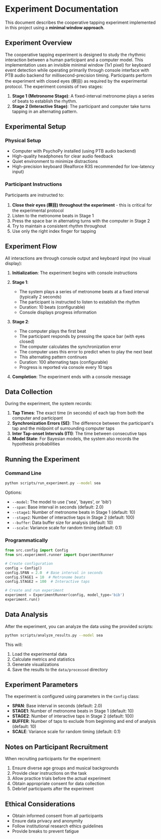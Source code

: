 # Experiment Documentation

This document describes the cooperative tapping experiment implemented in this project using a **minimal window approach**.

## Experiment Overview

The cooperative tapping experiment is designed to study the rhythmic interaction between a human participant and a computer model. This implementation uses an invisible minimal window (1x1 pixel) for keyboard event detection while operating primarily through console interface with PTB audio backend for millisecond-precision timing. Participants perform the experiment with closed eyes (瞑目) as required by the experimental protocol. The experiment consists of two stages:

1. **Stage 1 (Metronome Stage)**: A fixed-interval metronome plays a series of beats to establish the rhythm.
2. **Stage 2 (Interactive Stage)**: The participant and computer take turns tapping in an alternating pattern.

## Experimental Setup

### Physical Setup

- Computer with PsychoPy installed (using PTB audio backend)
- High-quality headphones for clear audio feedback
- Quiet environment to minimize distractions
- High-precision keyboard (Realforce R3S recommended for low-latency input)

### Participant Instructions

Participants are instructed to:
1. **Close their eyes (瞑目) throughout the experiment** - this is critical for the experimental protocol
2. Listen to the metronome beats in Stage 1
3. Press the space bar in alternating turns with the computer in Stage 2
4. Try to maintain a consistent rhythm throughout
5. Use only the right index finger for tapping

## Experiment Flow

All interactions are through console output and keyboard input (no visual display):

1. **Initialization**: The experiment begins with console instructions
2. **Stage 1**: 
   - The system plays a series of metronome beats at a fixed interval (typically 2 seconds)
   - The participant is instructed to listen to establish the rhythm
   - Duration: 10 beats (configurable)
   - Console displays progress information

3. **Stage 2**:
   - The computer plays the first beat
   - The participant responds by pressing the space bar (with eyes closed)
   - The computer calculates the synchronization error
   - The computer uses this error to predict when to play the next beat
   - This alternating pattern continues
   - Duration: 100 alternating taps (configurable)
   - Progress is reported via console every 10 taps

4. **Completion**: The experiment ends with a console message

## Data Collection

During the experiment, the system records:

1. **Tap Times**: The exact time (in seconds) of each tap from both the computer and participant
2. **Synchronization Errors (SE)**: The difference between the participant's tap and the midpoint of surrounding computer taps
3. **Inter Tap-onset Intervals (ITI)**: The time between consecutive taps
4. **Model State**: For Bayesian models, the system also records the hypothesis probabilities

## Running the Experiment

### Command Line

```bash
python scripts/run_experiment.py --model sea
```

Options:
- `--model`: The model to use ('sea', 'bayes', or 'bib')
- `--span`: Base interval in seconds (default: 2.0)
- `--stage1`: Number of metronome beats in Stage 1 (default: 10)
- `--stage2`: Number of interactive taps in Stage 2 (default: 100)
- `--buffer`: Data buffer size for analysis (default: 10)
- `--scale`: Variance scale for random timing (default: 0.1)

### Programmatically

```python
from src.config import Config
from src.experiment.runner import ExperimentRunner

# Create configuration
config = Config()
config.SPAN = 2.0  # Base interval in seconds
config.STAGE1 = 10  # Metronome beats
config.STAGE2 = 100  # Interactive taps

# Create and run experiment
experiment = ExperimentRunner(config, model_type='bib')
experiment.run()
```

## Data Analysis

After the experiment, you can analyze the data using the provided scripts:

```bash
python scripts/analyze_results.py --model sea
```

This will:
1. Load the experimental data
2. Calculate metrics and statistics
3. Generate visualizations
4. Save the results to the `data/processed` directory

## Experiment Parameters

The experiment is configured using parameters in the `Config` class:

- **SPAN**: Base interval in seconds (default: 2.0)
- **STAGE1**: Number of metronome beats in Stage 1 (default: 10)
- **STAGE2**: Number of interactive taps in Stage 2 (default: 100)
- **BUFFER**: Number of taps to exclude from beginning and end of analysis (default: 10)
- **SCALE**: Variance scale for random timing (default: 0.1)

## Notes on Participant Recruitment

When recruiting participants for the experiment:

1. Ensure diverse age groups and musical backgrounds
2. Provide clear instructions on the task
3. Allow practice trials before the actual experiment
4. Obtain appropriate consent for data collection
5. Debrief participants after the experiment

## Ethical Considerations

- Obtain informed consent from all participants
- Ensure data privacy and anonymity
- Follow institutional research ethics guidelines
- Provide breaks to prevent fatigue